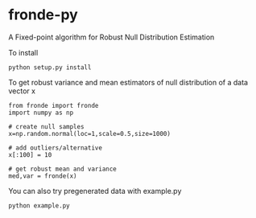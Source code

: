 # fronde-py
A Fixed-point algorithm for Robust Null Distribution Estimation

To install

    python setup.py install

To get robust variance and mean estimators of null distribution of a data vector x

    from fronde import fronde
    import numpy as np
    
    # create null samples
    x=np.random.normal(loc=1,scale=0.5,size=1000)
    
    # add outliers/alternative 
    x[:100] = 10
    
    # get robust mean and variance
    med,var = fronde(x)

You can also try pregenerated data with example.py

    python example.py
